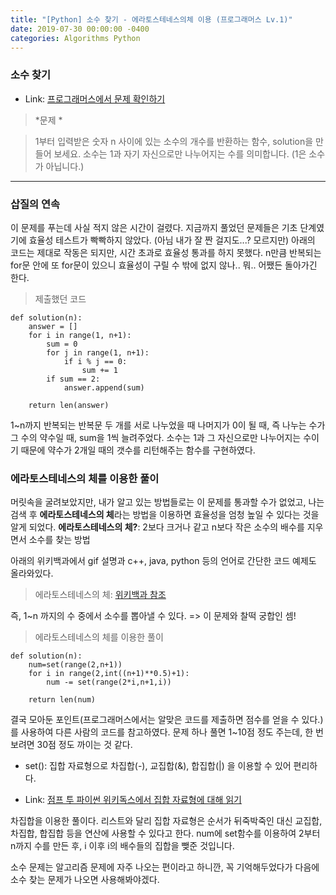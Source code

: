 ```yaml
---
title: "[Python] 소수 찾기 - 에라토스테네스의체 이용 (프로그래머스 Lv.1)"
date: 2019-07-30 00:00:00 -0400
categories: Algorithms Python
---
```


###  소수 찾기
* Link: [프로그래머스에서 문제 확인하기](https://programmers.co.kr/learn/courses/30/lessons/12921)

> *문제 *


> 1부터 입력받은 숫자 n 사이에 있는 소수의 개수를 반환하는 함수, solution을 만들어 보세요.
 소수는 1과 자기 자신으로만 나누어지는 수를 의미합니다. (1은 소수가 아닙니다.)


* * *


### 삽질의 연속


이 문제를 푸는데 사실 적지 않은 시간이 걸렸다.
지금까지 풀었던 문제들은 기초 단계였기에 효율성 테스트가 빡빡하지 않았다. (아님 내가 잘 짠 걸지도...? 모르지만)
아래의 코드는 제대로 작동은 되지만, 시간 초과로 효율성 통과를 하지 못했다.
n만큼 반복되는 for문 안에 또 for문이 있으니 효율성이 구릴 수 밖에 없지 않나.. 뭐.. 어쨌든 돌아가긴 한다.


> 제출했던 코드


```
def solution(n):
    answer = []
    for i in range(1, n+1):
        sum = 0
        for j in range(1, n+1):
            if i % j == 0:
                sum += 1
        if sum == 2:
            answer.append(sum)
            
    return len(answer)
```


1~n까지 반복되는 반복문 두 개를 서로 나누었을 때 나머지가 0이 될 때, 즉 나누는 수가 그 수의 약수일 때,
sum을 1씩 늘려주었다. 소수는 1과 그 자신으로만 나누어지는 수이기 때문에 약수가 2개일 때의 갯수를 리턴해주는 함수를 구현하였다.


### 에라토스테네스의 체를 이용한 풀이


머릿속을 굴려보았지만, 내가 알고 있는 방법들로는 이 문제를 통과할 수가 없었고, 
나는 검색 후 **에라토스테네스의 체**라는 방법을 이용하면 효율성을 엄청 높일 수 있다는 것을 알게 되었다.
**에라토스테네스의 체?**: 2보다 크거나 같고 n보다 작은 소수의 배수를 지우면서 소수를 찾는 방법


아래의 위키백과에서 gif 설명과 c++, java, python 등의 언어로 간단한 코드 예제도 올라와있다.

> 에라토스테네스의 체: [위키백과 참조](https://ko.wikipedia.org/wiki/%EC%97%90%EB%9D%BC%ED%86%A0%EC%8A%A4%ED%85%8C%EB%84%A4%EC%8A%A4%EC%9D%98_%EC%B2%B4)


즉, 1~n 까지의 수 중에서 소수를 뽑아낼 수 있다. => 이 문제와 찰떡 궁합인 셈!

> 에라토스테네스의 체를 이용한 풀이


```
def solution(n):
    num=set(range(2,n+1))
    for i in range(2,int((n+1)**0.5)+1):
        num -= set(range(2*i,n+1,i))
            
    return len(num)
```


결국 모아둔 포인트(프로그래머스에서는 알맞은 코드를 제출하면 점수를 얻을 수 있다.)를 사용하여 다른 사람의 코드를 참고하였다.
문제 하나 풀면 1~10점 정도 주는데, 한 번 보려면 30점 정도 까이는 것 같다.


- set(): 집합 자료형으로 차집합(-), 교집합(&), 합집합(|) 을 이용할 수 있어 편리하다.

- Link: [점프 투 파이썬 위키독스에서 집합 자료형에 대해 읽기](https://wikidocs.net/1015)


차집합을 이용한 풀이다. 리스트와 달리 집합 자료형은 순서가 뒤죽박죽인 대신 교집합, 차집합, 합집합 등을 연산에 사용할 수 있다고 한다.
num에 set함수를 이용하여 2부터 n까지 수를 만든 후, i 이후 i의 배수들의 집합을 뺒준 것입니다.


소수 문제는 알고리즘 문제에 자주 나오는 편이라고 하니깐, 꼭 기억해두었다가 다음에 소수 찾는 문제가 나오면 사용해봐야겠다.

